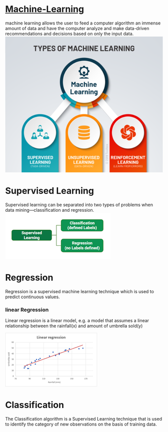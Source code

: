 # <U>Machine-Learning</U>
machine learning allows the user to feed a computer algorithm an immense amount of data and have the computer analyze and make data-driven recommendations and decisions based on only the input data.
![](https://github.com/jija19/Machine-Learning/blob/main/ml.png)

# <B>Supervised Learning</B>

Supervised learning can be separated into two types of problems when data mining—classification and regression.
![](https://github.com/jija19/Machine-Learning/blob/main/supervised.png)

# <B>Regression</B>

Regression is a supervised machine learning technique which is used to predict continuous values.

### <B>linear Regression</B>
Linear regression is a linear model, e.g. a model that assumes a linear relationship between the rainfall(x) and amount of umbrella sold(y)

![](https://github.com/jija19/Machine-Learning/blob/main/linear%20reg.png)

# <B>Classification</B>

The Classification algorithm is a Supervised Learning technique that is used to identify the category of new observations on the basis of training data.
